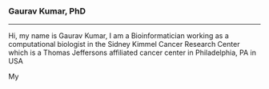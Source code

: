 ### Gaurav Kumar, PhD
<hr>
<p>Hi, my name is Gaurav Kumar, I am a Bioinformatician working as a computational biologist in the Sidney Kimmel Cancer Research Center which is a Thomas Jeffersons affiliated cancer center in Philadelphia, PA in USA</p>

<p>My</p> 
